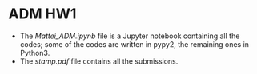 # ADM HW1

- The *Mattei_ADM.ipynb* file is a Jupyter notebook containing all the codes; some of the codes are written in pypy2, the remaining ones in Python3.
- The *stamp.pdf*  file contains all the submissions.
 
